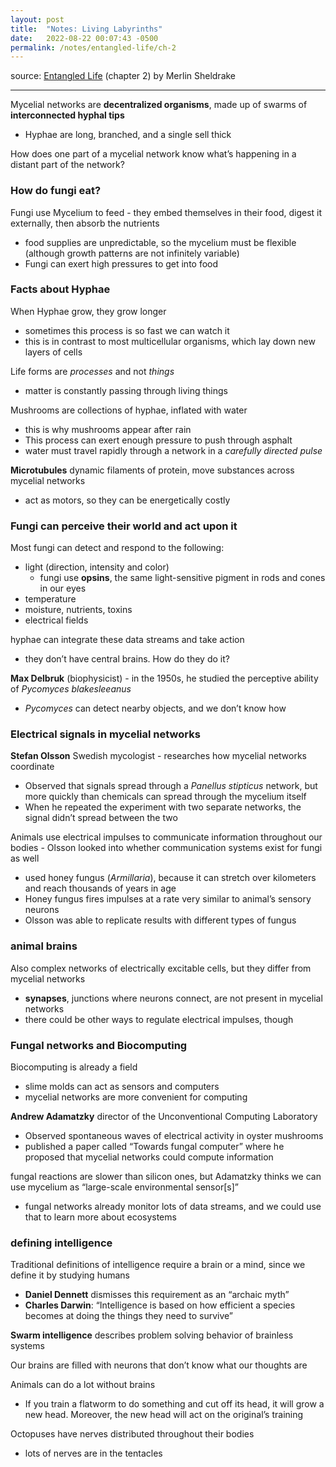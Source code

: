 ```yaml
---
layout: post
title:  "Notes: Living Labyrinths"
date:   2022-08-22 00:07:43 -0500
permalink: /notes/entangled-life/ch-2
---
```


source: [Entangled Life](https://www.merlinsheldrake.com/entangled-life) (chapter 2) by Merlin Sheldrake

---

Mycelial networks are **decentralized organisms**, made up of swarms of **interconnected hyphal tips**

- Hyphae are long, branched, and a single sell thick

How does one part of a mycelial network know what’s happening in a distant part of the network?

### How do fungi eat?

Fungi use Mycelium to feed - they embed themselves in their food, digest it externally, then absorb the nutrients

- food supplies are unpredictable, so the mycelium must be flexible (although growth patterns are not infinitely variable)
- Fungi can exert high pressures to get into food

### Facts about Hyphae

When Hyphae grow, they grow longer

- sometimes this process is so fast we can watch it
- this is in contrast to most multicellular organisms, which lay down new layers of cells

Life forms are *processes* and not *things*

- matter is constantly passing through living things

Mushrooms are collections of hyphae, inflated with water

- this is why mushrooms appear after rain
- This process can exert enough pressure to push through asphalt
- water must travel rapidly through a network in a *carefully directed pulse*

**Microtubules** dynamic filaments of protein, move substances across mycelial networks

- act as motors, so they can be energetically costly

### Fungi can perceive their world and act upon it

Most fungi can detect and respond to the following:

- light (direction, intensity and color)
    - fungi use **opsins**, the same light-sensitive pigment in rods and cones in our eyes
- temperature
- moisture, nutrients, toxins
- electrical fields

hyphae can integrate these data streams and take action

- they don’t have central brains. How do they do it?

**Max Delbruk** (biophysicist) - in the 1950s, he studied the perceptive ability of *Pycomyces blakesleeanus*

- *Pycomyces* can detect nearby objects, and we don’t know how

### Electrical signals in mycelial networks

**Stefan Olsson** Swedish mycologist - researches how mycelial networks coordinate

- Observed that signals spread through a *Panellus stipticus* network, but more quickly than chemicals can spread through the mycelium itself
- When he repeated the experiment with two separate networks, the signal didn’t spread between the two

Animals use electrical impulses to communicate information throughout our bodies - Olsson looked into whether communication systems exist for fungi as well

- used honey fungus (*Armillaria*), because it can stretch over kilometers and reach thousands of years in age
- Honey fungus fires impulses at a rate very similar to animal’s sensory neurons
- Olsson was able to replicate results with different types of fungus

### animal brains

Also complex networks of electrically excitable cells, but they differ from mycelial networks

- **synapses**, junctions where neurons connect, are not present in mycelial networks
- there could be other ways to regulate electrical impulses, though

### Fungal networks and Biocomputing

Biocomputing is already a field

- slime molds can act as sensors and computers
- mycelial networks are more convenient for computing

**Andrew Adamatzky** director of the Unconventional Computing Laboratory

- Observed spontaneous waves of electrical activity in oyster mushrooms
- published a paper called “Towards fungal computer” where he proposed that mycelial networks could compute information

fungal reactions are slower than silicon ones, but  Adamatzky thinks we can use mycelium as “large-scale environmental sensor[s]”

- fungal networks already monitor lots of data streams, and we could use that to learn more about ecosystems

### defining intelligence

Traditional definitions of intelligence require a brain or a mind, since we define it by studying humans

- **Daniel Dennett** dismisses this requirement as an “archaic myth”
- **Charles Darwin**: “Intelligence is based on how efficient a species becomes at doing the things they need to survive”

**Swarm intelligence** describes problem solving behavior of brainless systems

Our brains are filled with neurons that don’t know what our thoughts are

Animals can do a lot without brains

- If you train a flatworm to do something and cut off its head, it will grow a new head. Moreover, the new head will act on the original’s training

Octopuses have nerves distributed throughout their bodies

- lots of nerves are in the tentacles